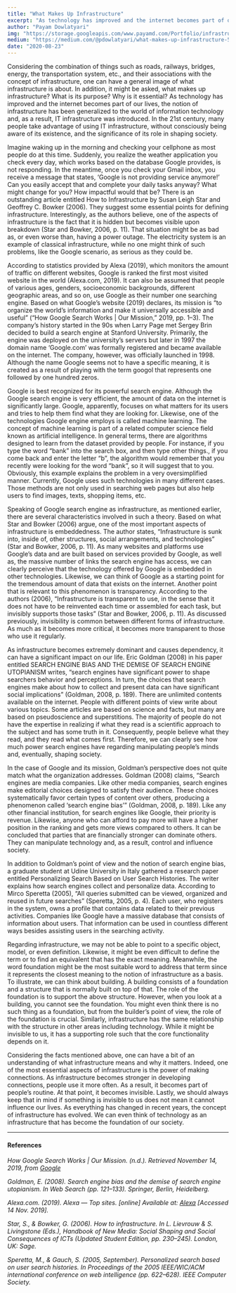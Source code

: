 ```yaml
---
title: "What Makes Up Infrastructure"
excerpt: "As technology has improved and the internet becomes part of our lives, the notion of infrastructure has been generalized to the world of information technology and, as a result, IT infrastructure was introduced."
author: "Payam Dowlatyari"
img: "https://storage.googleapis.com/www.payamd.com/Portfolio/infrastructure.webp"
medium: "https://medium.com/@pdowlatyari/what-makes-up-infrastructure-57ec3599c822"
date: "2020-08-23"
---
```


Considering the combination of things such as roads, railways, bridges, energy, the transportation system, etc., and their associations with the concept of infrastructure, one can have a general image of what infrastructure is about. In addition, it might be asked, what makes up infrastructure? What is its purpose? Why is it essential? As technology has improved and the internet becomes part of our lives, the notion of infrastructure has been generalized to the world of information technology and, as a result, IT infrastructure was introduced. In the 21st century, many people take advantage of using IT infrastructure, without consciously being aware of its existence, and the significance of its role in shaping society.

Imagine waking up in the morning and checking your cellphone as most people do at this time. Suddenly, you realize the weather application you check every day, which works based on the database Google provides, is not responding. In the meantime, once you check your Gmail inbox, you receive a message that states, ‘Google is not providing service anymore!’ Can you easily accept that and complete your daily tasks anyway? What might change for you? How impactful would that be? There is an outstanding article entitled How to Infrastructure by Susan Leigh Star and Geoffrey C. Bowker (2006). They suggest some essential points for defining infrastructure. Interestingly, as the authors believe, one of the aspects of infrastructure is the fact that it is hidden but becomes visible upon breakdown (Star and Bowker, 2006, p. 11). That situation might be as bad as, or even worse than, having a power outage. The electricity system is an example of classical infrastructure, while no one might think of such problems, like the Google scenario, as serious as they could be.

According to statistics provided by Alexa (2019), which monitors the amount of traffic on different websites, Google is ranked the first most visited website in the world (Alexa.com, 2019). It can also be assumed that people of various ages, genders, socioeconomic backgrounds, different geographic areas, and so on, use Google as their number one searching engine. Based on what Google’s website (2019) declares, its mission is “to organize the world’s information and make it universally accessible and useful” (“How Google Search Works | Our Mission,” 2019, pp. 1–3). The company’s history started in the 90s when Larry Page met Sergey Brin decided to build a search engine at Stanford University. Primarily, the engine was deployed on the university’s servers but later in 1997 the domain name ‘Google.com’ was formally registered and became available on the internet. The company, however, was officially launched in 1998. Although the name Google seems not to have a specific meaning, it is created as a result of playing with the term googol that represents one followed by one hundred zeros.

Google is best recognized for its powerful search engine. Although the Google search engine is very efficient, the amount of data on the internet is significantly large. Google, apparently, focuses on what matters for its users and tries to help them find what they are looking for. Likewise, one of the technologies Google engine employs is called machine learning. The concept of machine learning is part of a related computer science field known as artificial intelligence. In general terms, there are algorithms designed to learn from the dataset provided by people. For instance, if you type the word “bank” into the search box, and then type other things., if you come back and enter the letter “b”, the algorithm would remember that you recently were looking for the word “bank”, so it will suggest that to you. Obviously, this example explains the problem in a very oversimplified manner. Currently, Google uses such technologies in many different cases. Those methods are not only used in searching web pages but also help users to find images, texts, shopping items, etc.

Speaking of Google search engine as infrastructure, as mentioned earlier, there are several characteristics involved in such a theory. Based on what Star and Bowker (2006) argue, one of the most important aspects of infrastructure is embeddedness. The author states, “Infrastructure is sunk into, inside of, other structures, social arrangements, and technologies” (Star and Bowker, 2006, p. 11). As many websites and platforms use Google’s data and are built based on services provided by Google, as well as, the massive number of links the search engine has access, we can clearly perceive that the technology offered by Google is embedded in other technologies. Likewise, we can think of Google as a starting point for the tremendous amount of data that exists on the internet. Another point that is relevant to this phenomenon is transparency. According to the authors (2006), “Infrastructure is transparent to use, in the sense that it does not have to be reinvented each time or assembled for each task, but invisibly supports those tasks” (Star and Bowker, 2006, p. 11). As discussed previously, invisibility is common between different forms of infrastructure. As much as it becomes more critical, it becomes more transparent to those who use it regularly.

As infrastructure becomes extremely dominant and causes dependency, it can have a significant impact on our life. Eric Goldman (2008) in his paper entitled SEARCH ENGINE BIAS AND THE DEMISE OF SEARCH ENGINE UTOPIANISM writes, “search engines have significant power to shape searchers behavior and perceptions. In turn, the choices that search engines make about how to collect and present data can have significant social implications” (Goldman, 2008, p. 189). There are unlimited contents available on the internet. People with different points of view write about various topics. Some articles are based on science and facts, but many are based on pseudoscience and superstitions. The majority of people do not have the expertise in realizing if what they read is a scientific approach to the subject and has some truth in it. Consequently, people believe what they read, and they read what comes first. Therefore, we can clearly see how much power search engines have regarding manipulating people’s minds and, eventually, shaping society.

In the case of Google and its mission, Goldman’s perspective does not quite match what the organization addresses. Goldman (2008) claims, “Search engines are media companies. Like other media companies, search engines make editorial choices designed to satisfy their audience. These choices systematically favor certain types of content over others, producing a phenomenon called ‘search engine bias’” (Goldman, 2008, p. 189). Like any other financial institution, for search engines like Google, their priority is revenue. Likewise, anyone who can afford to pay more will have a higher position in the ranking and gets more views compared to others. It can be concluded that parties that are financially stronger can dominate others. They can manipulate technology and, as a result, control and influence society.

In addition to Goldman’s point of view and the notion of search engine bias, a graduate student at Udine University in Italy gathered a research paper entitled Personalizing Search Based on User Search Histories. The writer explains how search engines collect and personalize data. According to Mirco Speretta (2005), “All queries submitted can be viewed, organized and reused in future searches” (Speretta, 2005, p. 4). Each user, who registers in the system, owns a profile that contains data related to their previous activities. Companies like Google have a massive database that consists of information about users. That information can be used in countless different ways besides assisting users in the searching activity.

Regarding infrastructure, we may not be able to point to a specific object, model, or even definition. Likewise, it might be even difficult to define the term or to find an equivalent that has the exact meaning. Meanwhile, the word foundation might be the most suitable word to address that term since it represents the closest meaning to the notion of infrastructure as a basis. To illustrate, we can think about building. A building consists of a foundation and a structure that is normally built on top of that. The role of the foundation is to support the above structure. However, when you look at a building, you cannot see the foundation. You might even think there is no such thing as a foundation, but from the builder’s point of view, the role of the foundation is crucial. Similarly, infrastructure has the same relationship with the structure in other areas including technology. While it might be invisible to us, it has a supporting role such that the core functionality depends on it.

Considering the facts mentioned above, one can have a bit of an understanding of what infrastructure means and why it matters. Indeed, one of the most essential aspects of infrastructure is the power of making connections. As infrastructure becomes stronger in developing connections, people use it more often. As a result, it becomes part of people’s routine. At that point, it becomes invisible. Lastly, we should always keep that in mind if something is invisible to us does not mean it cannot influence our lives. As everything has changed in recent years, the concept of infrastructure has evolved. We can even think of technology as an infrastructure that has become the foundation of our society.

----

#### References

_How Google Search Works | Our Mission. (n.d.). Retrieved November 14, 2019, from [Google](https://www.google.com/search/howsearchworks/mission/)_

_Goldman, E. (2008). Search engine bias and the demise of search engine utopianism. In Web Search (pp. 121–133). Springer, Berlin, Heidelberg._

_Alexa.com. (2019). Alexa — Top sites. [online] Available at: [Alexa](https://www.alexa.com/topsites) [Accessed 14 Nov. 2019]._

_Star, S., & Bowker, G. (2006). How to infrastructure. In L. Lievrouw & S. Livingstone (Eds.), Handbook of New Media: Social Shaping and Social Consequences of ICTs (Updated Student Edition, pp. 230–245). London, UK: Sage._

_Speretta, M., & Gauch, S. (2005, September). Personalized search based on user search histories. In Proceedings of the 2005 IEEE/WIC/ACM international conference on web intelligence (pp. 622–628). IEEE Computer Society._
